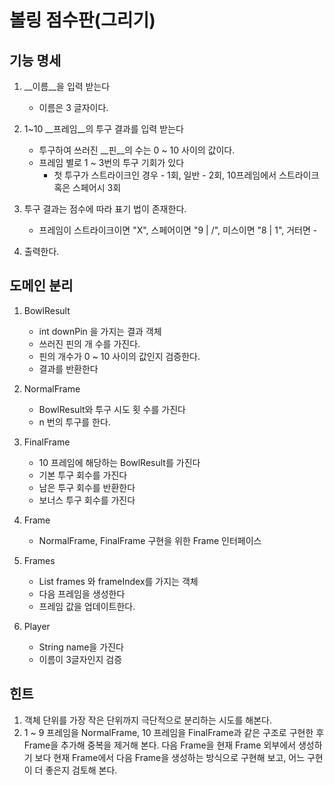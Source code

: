 # 볼링 점수판(그리기)

## 기능 명세
1. __이름__을 입력 받는다
    - 이름은 3 글자이다.

2. 1~10 __프레임__의 투구 결과를 입력 받는다
    - 투구하여 쓰러진 __핀__의 수는 0 ~ 10 사이의 값이다.
    - 프레임 별로 1 ~ 3번의 투구 기회가 있다 
        + 첫 투구가 스트라이크인 경우 - 1회, 일반 - 2회, 10프레임에서 스트라이크 혹은 스페어시 3회

3. 투구 결과는 점수에 따라 표기 법이 존재한다.
    -  프레임이 스트라이크이면 "X", 스페어이면 "9 | /", 미스이면 "8 | 1", 거터면 -

4. 출력한다. 

## 도메인 분리
1. BowlResult
    - int downPin 을 가지는 결과 객체
    - 쓰러진 핀의 개 수를 가진다.
    - 핀의 개수가 0 ~ 10 사이의 값인지 검증한다.
    - 결과를 반환한다
    
2. NormalFrame
    - BowlResult와 투구 시도 횟 수를 가진다
    - n 번의 투구를 한다.
    
3. FinalFrame   
    - 10 프레임에 해당하는 BowlResult를 가진다
    - 기본 투구 회수를 가진다
    - 남은 투구 회수를 반환한다
    - 보너스 투구 회수를 가진다
    
4. Frame
    - NormalFrame, FinalFrame 구현을 위한 Frame 인터페이스
    
5. Frames
    - List<Frame> frames 와 frameIndex를 가지는 객체
    - 다음 프레임을 생성한다
    - 프레임 값을 업데이트한다.

6. Player
    - String name을 가진다
    - 이름이 3글자인지 검증

## 힌트
1. 객체 단위를 가장 작은 단위까지 극단적으로 분리하는 시도를 해본다.
2. 1 ~ 9 프레임을 NormalFrame, 10 프레임을 FinalFrame과 같은 구조로 구현한 후
Frame을 추가해 중복을 제거해 본다.
다음 Frame을 현재 Frame 외부에서 생성하기 보다 현재 Frame에서 다음 Frame을 생성하는 방식으로 구현해 보고, 어느 구현이 더 좋은지 검토해 본다.

